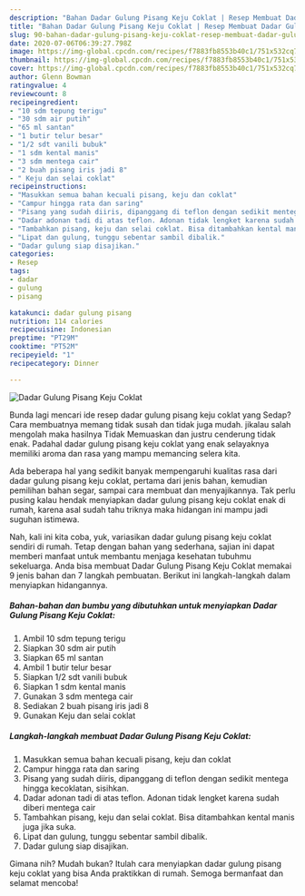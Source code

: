 ```yaml
---
description: "Bahan Dadar Gulung Pisang Keju Coklat | Resep Membuat Dadar Gulung Pisang Keju Coklat Yang Sedap"
title: "Bahan Dadar Gulung Pisang Keju Coklat | Resep Membuat Dadar Gulung Pisang Keju Coklat Yang Sedap"
slug: 90-bahan-dadar-gulung-pisang-keju-coklat-resep-membuat-dadar-gulung-pisang-keju-coklat-yang-sedap
date: 2020-07-06T06:39:27.798Z
image: https://img-global.cpcdn.com/recipes/f7883fb8553b40c1/751x532cq70/dadar-gulung-pisang-keju-coklat-foto-resep-utama.jpg
thumbnail: https://img-global.cpcdn.com/recipes/f7883fb8553b40c1/751x532cq70/dadar-gulung-pisang-keju-coklat-foto-resep-utama.jpg
cover: https://img-global.cpcdn.com/recipes/f7883fb8553b40c1/751x532cq70/dadar-gulung-pisang-keju-coklat-foto-resep-utama.jpg
author: Glenn Bowman
ratingvalue: 4
reviewcount: 8
recipeingredient:
- "10 sdm tepung terigu"
- "30 sdm air putih"
- "65 ml santan"
- "1 butir telur besar"
- "1/2 sdt vanili bubuk"
- "1 sdm kental manis"
- "3 sdm mentega cair"
- "2 buah pisang iris jadi 8"
- " Keju dan selai coklat"
recipeinstructions:
- "Masukkan semua bahan kecuali pisang, keju dan coklat"
- "Campur hingga rata dan saring"
- "Pisang yang sudah diiris, dipanggang di teflon dengan sedikit mentega hingga kecoklatan, sisihkan."
- "Dadar adonan tadi di atas teflon. Adonan tidak lengket karena sudah diberi mentega cair"
- "Tambahkan pisang, keju dan selai coklat. Bisa ditambahkan kental manis juga jika suka."
- "Lipat dan gulung, tunggu sebentar sambil dibalik."
- "Dadar gulung siap disajikan."
categories:
- Resep
tags:
- dadar
- gulung
- pisang

katakunci: dadar gulung pisang 
nutrition: 114 calories
recipecuisine: Indonesian
preptime: "PT29M"
cooktime: "PT52M"
recipeyield: "1"
recipecategory: Dinner

---
```



![Dadar Gulung Pisang Keju Coklat](https://img-global.cpcdn.com/recipes/f7883fb8553b40c1/751x532cq70/dadar-gulung-pisang-keju-coklat-foto-resep-utama.jpg)

Bunda lagi mencari ide resep dadar gulung pisang keju coklat yang Sedap? Cara membuatnya memang tidak susah dan tidak juga mudah. jikalau salah mengolah maka hasilnya Tidak Memuaskan dan justru cenderung tidak enak. Padahal dadar gulung pisang keju coklat yang enak selayaknya memiliki aroma dan rasa yang mampu memancing selera kita.

Ada beberapa hal yang sedikit banyak mempengaruhi kualitas rasa dari dadar gulung pisang keju coklat, pertama dari jenis bahan, kemudian pemilihan bahan segar, sampai cara membuat dan menyajikannya. Tak perlu pusing kalau hendak menyiapkan dadar gulung pisang keju coklat enak di rumah, karena asal sudah tahu triknya maka hidangan ini mampu jadi suguhan istimewa.




Nah, kali ini kita coba, yuk, variasikan dadar gulung pisang keju coklat sendiri di rumah. Tetap dengan bahan yang sederhana, sajian ini dapat memberi manfaat untuk membantu menjaga kesehatan tubuhmu sekeluarga. Anda bisa membuat Dadar Gulung Pisang Keju Coklat memakai 9 jenis bahan dan 7 langkah pembuatan. Berikut ini langkah-langkah dalam menyiapkan hidangannya.

<!--inarticleads1-->

##### Bahan-bahan dan bumbu yang dibutuhkan untuk menyiapkan Dadar Gulung Pisang Keju Coklat:

1. Ambil 10 sdm tepung terigu
1. Siapkan 30 sdm air putih
1. Siapkan 65 ml santan
1. Ambil 1 butir telur besar
1. Siapkan 1/2 sdt vanili bubuk
1. Siapkan 1 sdm kental manis
1. Gunakan 3 sdm mentega cair
1. Sediakan 2 buah pisang iris jadi 8
1. Gunakan  Keju dan selai coklat




<!--inarticleads2-->

##### Langkah-langkah membuat Dadar Gulung Pisang Keju Coklat:

1. Masukkan semua bahan kecuali pisang, keju dan coklat
1. Campur hingga rata dan saring
1. Pisang yang sudah diiris, dipanggang di teflon dengan sedikit mentega hingga kecoklatan, sisihkan.
1. Dadar adonan tadi di atas teflon. Adonan tidak lengket karena sudah diberi mentega cair
1. Tambahkan pisang, keju dan selai coklat. Bisa ditambahkan kental manis juga jika suka.
1. Lipat dan gulung, tunggu sebentar sambil dibalik.
1. Dadar gulung siap disajikan.




Gimana nih? Mudah bukan? Itulah cara menyiapkan dadar gulung pisang keju coklat yang bisa Anda praktikkan di rumah. Semoga bermanfaat dan selamat mencoba!
